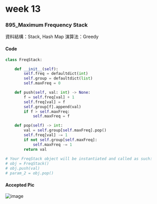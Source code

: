 # week 13
### 895_Maximum Frequency Stack
資料結構：Stack, Hash Map
演算法：Greedy
#### Code
```python
class FreqStack:

    def __init__(self):
        self.freq = defaultdict(int)
        self.group = defaultdict(list)
        self.maxFreq = 0

    def push(self, val: int) -> None:
        f = self.freq[val] + 1
        self.freq[val] = f
        self.group[f].append(val)
        if f > self.maxFreq:
            self.maxFreq = f

    def pop(self) -> int:
        val = self.group[self.maxFreq].pop()
        self.freq[val] -= 1
        if not self.group[self.maxFreq]:
            self.maxFreq -= 1
        return val
        
# Your FreqStack object will be instantiated and called as such:
# obj = FreqStack()
# obj.push(val)
# param_2 = obj.pop()
```
#### Accepted Pic
![image](https://github.com/user-attachments/assets/37ea0c64-767d-4f33-88eb-55febd387215)
